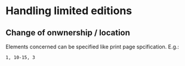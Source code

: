 # Handling limited editions
## Change of onwnership / location
Elements concerned can be specified like print page spcification.
E.g.:
```
1, 10-15, 3
```
